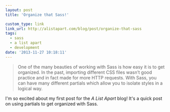 ```yaml
---
layout: post
title: 'Organize that Sass!'

custom_type: link
link_url: http://alistapart.com/blog/post/organize-that-sass
tags:
  - sass
  - a list apart
  - development
date: '2013-11-27 10:18:11'
---
```

>One of the many beauties of working with Sass is how easy it is to get organized. In the past, importing different CSS files wasn’t good practice and in fact made for more HTTP requests. With Sass, you can have many different partials which allow you to isolate styles in a logical way.

I'm so excited about my first post for the *A List Apart* blog! It's a quick post on using partials to get organized with Sass.
